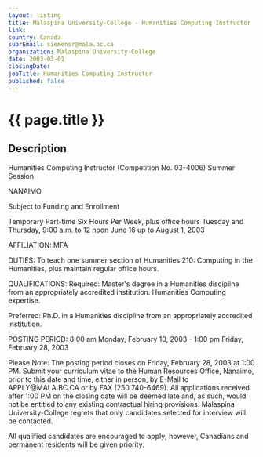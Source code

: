 ```yaml
---
layout: listing
title: Malaspina University-College - Humanities Computing Instructor
link:
country: Canada
subrEmail: siemensr@mala.bc.ca
organization: Malaspina University-College 
date: 2003-03-01
closingDate: 
jobTitle: Humanities Computing Instructor
published: false
---
```



# {{ page.title }}

## Description


<p>Humanities Computing Instructor (Competition No. 03-4006) Summer Session</p>

<p>NANAIMO</p>

<p>Subject to Funding and Enrollment</p>

<p>Temporary Part-time Six Hours Per Week, plus office hours Tuesday and Thursday, 9:00 a.m. to 12 noon June 16 up to August 1, 2003</p>

<p>AFFILIATION: MFA</p>

<p>DUTIES: To teach one summer section of Humanities 210: Computing in the Humanities, plus maintain regular office hours.</p>

<p>QUALIFICATIONS: Required: Master's degree in a Humanities discipline from an appropriately accredited institution. Humanities Computing expertise.</p>

<p>Preferred: Ph.D. in a Humanities discipline from an appropriately accredited institution.</p>

<p>POSTING PERIOD: 8:00 am Monday, February 10, 2003 - 1:00 pm Friday, February 28, 2003
</p>
<p>Please Note: The posting period closes on Friday, February 28, 2003 at 1:00 PM. Submit your curriculum vitae to the Human Resources Office, Nanaimo, prior to this date and time, either in person, by E-Mail to APPLY@MALA.BC.CA or by FAX (250 740-6469). All applications received after 1:00 PM on the closing date will be deemed late and, as such, would not be entitled to any existing contractual hiring provisions. Malaspina University-College regrets that only candidates selected for interview will be contacted.</p>

<p>All qualified candidates are encouraged to apply; however, Canadians and permanent residents will be given priority.</p>

